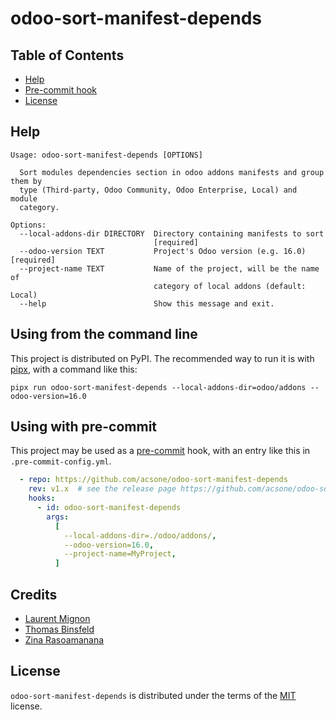 # odoo-sort-manifest-depends

## Table of Contents

- [Help](#help)
- [Pre-commit hook](#pre-commit)
- [License](#license)

## Help

```
Usage: odoo-sort-manifest-depends [OPTIONS]

  Sort modules dependencies section in odoo addons manifests and group them by
  type (Third-party, Odoo Community, Odoo Enterprise, Local) and module
  category.

Options:
  --local-addons-dir DIRECTORY  Directory containing manifests to sort
                                [required]
  --odoo-version TEXT           Project's Odoo version (e.g. 16.0)  [required]
  --project-name TEXT           Name of the project, will be the name of
                                category of local addons (default: Local)
  --help                        Show this message and exit.
```

## Using from the command line

This project is distributed on PyPI. The recommended way to run it is with
[pipx](https://github.com/pypa/pipx), with a command like this:

`pipx run odoo-sort-manifest-depends --local-addons-dir=odoo/addons --odoo-version=16.0`

## Using with pre-commit

This project may be used as a [pre-commit](https://pre-commit.com) hook, with an
entry like this in `.pre-commit-config.yml`.

```yaml
  - repo: https://github.com/acsone/odoo-sort-manifest-depends
    rev: v1.x  # see the release page https://github.com/acsone/odoo-sort-manifest-depends/releases
    hooks:
      - id: odoo-sort-manifest-depends
        args:
          [
            --local-addons-dir=./odoo/addons/,
            --odoo-version=16.0,
            --project-name=MyProject,
          ]
```

## Credits

 * [Laurent Mignon](https://github.com/lmignon)
 * [Thomas Binsfeld](https://github.com/ThomasBinsfeld)
 * [Zina Rasoamanana](https://github.com/AnizR)

## License

`odoo-sort-manifest-depends` is distributed under the terms of the
[MIT](https://spdx.org/licenses/MIT.html) license.

